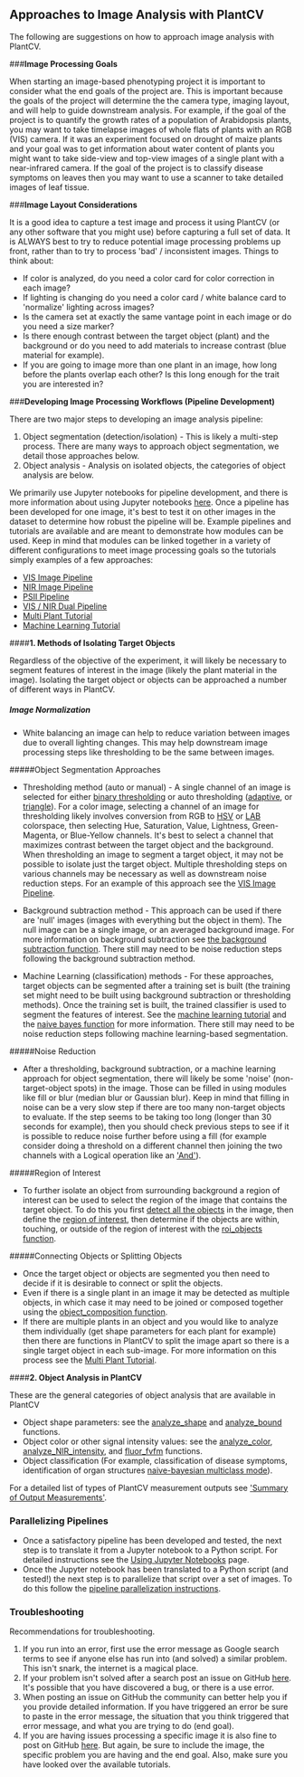 ## Approaches to Image Analysis with PlantCV

The following are suggestions on how to approach image analysis with PlantCV. 

###**Image Processing Goals**

When starting an image-based phenotyping project it is important to consider what the end goals of the project are.
This is important because the goals of the project will determine the the camera type, imaging layout, and will help to 
guide downstream analysis. For example, if the goal of the project is to quantify the growth rates of a population of 
Arabidopsis plants, you may want to take timelapse images of whole flats of plants with an RGB (VIS) camera. If it was 
an experiment focused on drought of maize plants and your goal was to get information about water content of plants you
might want to take side-view and top-view images of a single plant with a near-infrared camera. If the goal of the 
project is to classify disease symptoms on leaves then you may want to use a scanner to take detailed images of leaf 
tissue. 

###**Image Layout Considerations**

It is a good idea to capture a test image and process it using PlantCV (or any other software that you might use) 
before capturing a full set of data. It is ALWAYS best to try to reduce potential image processing problems up front, 
rather than to try to process 'bad' / inconsistent images. Things to think about:

*  If color is analyzed, do you need a color card for color correction in each image?
*  If lighting is changing do you need a color card / white balance card to 'normalize' lighting across images?
*  Is the camera set at exactly the same vantage point in each image or do you need a size marker?
*  Is there enough contrast between the target object (plant) and the background or do you need to add materials to 
increase contrast (blue material for example).
*  If you are going to image more than one plant in an image, how long before the plants overlap each other? Is this 
long enough for the trait you are interested in?

###**Developing Image Processing Workflows (Pipeline Development)**

There are two major steps to developing an image analysis pipeline:

1.  Object segmentation (detection/isolation) - This is likely a multi-step process. There are many ways to approach 
object segmentation, we detail those approaches below.
2.  Object analysis - Analysis on isolated objects, the categories of object analysis are below.

We primarily use Jupyter notebooks for pipeline development, and there is more information about using Jupyter 
notebooks [here](jupyter.md). Once a pipeline has been developed for one image, it's best to test it on other images in 
the dataset to determine how robust the pipeline will be. Example pipelines and tutorials are available and are meant 
to demonstrate how modules can be used. Keep in mind that modules can be linked together in a variety of different 
configurations to meet image processing goals so the tutorials simply examples of a few approaches:

*  [VIS Image Pipeline](vis_tutorial.md)
*  [NIR Image Pipeline](nir_tutorial.md)
*  [PSII Pipeline](psII_tutorial.md)
*  [VIS / NIR Dual Pipeline](vis_nir_tutorial.md)
*  [Multi Plant Tutorial](multi-plant_tutorial.md)
*  [Machine Learning Tutorial](machine_learning_tutorial.md)

####**1. Methods of Isolating Target Objects**

Regardless of the objective of the experiment, it will likely be necessary to segment features of interest in 
the image (likely the plant material in the image). Isolating the target object or objects can be approached a number 
of different ways in PlantCV.

##### Image Normalization

*  White balancing an image can help to reduce variation between images due to overall lighting changes. This may help 
downstream image processing steps like thresholding to be the same between images.

#####Object Segmentation Approaches

*  Thresholding method (auto or manual) - A single channel of an image is selected for either 
[binary thresholding](binary_threshold.md) or auto thresholding ([adaptive](adaptive_threshold.md), or 
[triangle](triangle_threshold.md)). For a color image, selecting a channel of an image for thresholding likely involves 
conversion from RGB to [HSV](rgb2hsv.md) or [LAB](rgb2lab.md) colorspace, then selecting Hue, Saturation, Value, 
Lightness, Green-Magenta, or Blue-Yellow channels. It's best to select a channel that maximizes contrast between the 
target object and the background. When thresholding an image to segment a target object, it may not be possible to 
isolate just the target object. Multiple thresholding steps on various channels may be necessary as well as downstream
noise reduction steps. For an example of this approach see the [VIS Image Pipeline](vis_tutorial.md). 

*  Background subtraction method - This approach can be used if there are 'null' images (images with everything but the 
object in them). The null image can be a single image, or an averaged background image. For more information on 
background subtraction see [the background subtraction function](background_subtraction.md). There still may need to be 
noise reduction steps following the background subtraction method.

*  Machine Learning (classification) methods - For these approaches, target objects can be segmented after a training 
set is built (the training set might need to be built using background subtraction or thresholding methods). Once the 
training set is built, the trained classifier is used to segment the features of interest. See the 
[machine learning tutorial](machine_learning_tutorial.md) and the [naive bayes function](naive_bayes.md) for more 
information. There still may need to be noise reduction steps following machine learning-based segmentation.

#####Noise Reduction 

*  After a thresholding, background subtraction, or a machine learning approach for object segmentation, there will 
likely be some 'noise' (non-target-object spots) in the image. Those can be filled in using modules like fill or blur 
(median blur or Gaussian blur). Keep in mind that filling in noise can be a very slow step if there are too many 
non-target objects to evaluate. If the step seems to be taking too long (longer than 30 seconds for example), then you 
should check previous steps to see if it is possible to reduce noise further before using a fill (for example consider 
doing a threshold on a different channel then joining the two channels with a Logical operation like an 
['And'](logical_and.md)).

#####Region of Interest

*  To further isolate an object from surrounding background a region of interest can be used to select the region of 
the image that contains the target object. To do this you first [detect all the objects](find_objects.md) in the image, 
then define the [region of interest](define_roi.md), then determine if the objects are  within, touching, or outside of 
the region of interest with the [roi_objects function](roi_objects.md).

#####Connecting Objects or Splitting Objects

*  Once the target object or objects are segmented you then need to decide if it is desirable to connect or split the 
objects.
*  Even if there is a single plant in an image it may be detected as multiple objects, in which case it may need to be
joined or composed together using the [object_composition function](object_composition.md).
*  If there are multiple plants in an object and you would like to analyze them individually (get shape parameters for 
each plant for example) then there are functions in PlantCV to split the image apart so there is a single target object 
in each sub-image. For more information on this process see the [Multi Plant Tutorial](multi-plant_tutorial.md). 

####**2. Object Analysis in PlantCV**
    
These are the general categories of object analysis that are available in PlantCV  

*  Object shape parameters: see the [analyze_shape](analyze_shape.md) and [analyze_bound](analyze_bound.md) functions.
*  Object color or other signal intensity values: see the [analyze_color](analyze_color.md), 
[analyze_NIR_intensity](analyze_NIR_intensity.md), and [fluor_fvfm](fluor_fvfm.md) functions.
*  Object classification (For example, classification of disease symptoms, identification of organ structures 
[naive-bayesian multiclass mode](naive_bayes_multiclass.md)).

For a detailed list of types of PlantCV measurement outputs see 
['Summary of Output Measurements'](output_measurements.md).

### Parallelizing Pipelines

*  Once a satisfactory pipeline has been developed and tested, the next step is to translate it from a Jupyter notebook 
to a Python script. For detailed instructions see the 
[Using Jupyter Notebooks](jupyter.md) page. 
*  Once the Jupyter notebook has been translated to a Python script (and tested!) the next step is to parallelize that 
script over a set of images. To do this follow the [pipeline parallelization instructions](pipeline_parallel.md). 
 
### Troubleshooting

Recommendations for troubleshooting.

1.  If you run into an error, first use the error message as Google search terms to see if anyone else has run into 
(and solved) a similar problem. This isn't snark, the internet is a magical place.
2.  If your problem isn't solved after a search post an issue on GitHub 
[here](https://github.com/danforthcenter/plantcv/issues). It's possible that you have discovered a bug, or there is a 
use error.
3.  When posting an issue on GitHub the community can better help you if you provide detailed information. If you have 
triggered an error be sure to paste in the error message, the situation that you think triggered that error message, 
and what you are trying to do (end goal). 
4.  If you are having issues processing a specific image it is also fine to post on GitHub 
[here](https://github.com/danforthcenter/plantcv/issues). But again, be sure to include the image, the specific problem 
you are having and the end goal. Also, make sure you have looked over the available tutorials.

